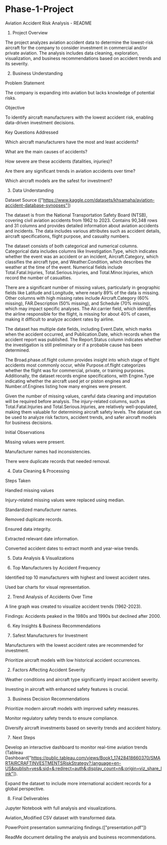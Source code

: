 # Phase-1-Project
Aviation Accident Risk Analysis - README

1. Project Overview

The project analyzes aviation accident data to determine the lowest-risk aircraft for the company to consider investment in commercial and/or private aviation. The analysis includes data cleaning, exploration, visualization, and business recommendations based on accident trends and its severity.

2. Business Understanding

Problem Statement

The company is expanding into aviation but lacks knowledge of potential risks. 

Objective

To identify aircraft manufacturers with the lowest accident risk, enabling data-driven investment decisions.

Key Questions Addressed

Which aircraft manufacturers have the most and least accidents?

What are the main causes of accidents?

How severe are these accidents (fatalities, injuries)?

Are there any significant trends in aviation accidents over time?

Which aircraft models are the safest for investment?

3. Data Understanding

Dataset Source (["https://www.kaggle.com/datasets/khsamaha/aviation-accident-database-synopses"])

The dataset is from the National Transportation Safety Board (NTSB), covering civil aviation accidents from 1962 to 2023. Contains 90,348 rows and 31 columns and provides detailed information about aviation accidents and incidents. The data includes various attributes such as accident details, aircraft specifications, flight purpose, and casualty numbers.

The dataset consists of both categorical and numerical columns. Categorical data includes columns like Investigation.Type, which indicates whether the event was an accident or an incident, Aircraft.Category, which classifies the aircraft type, and Weather.Condition, which describes the weather at the time of the event. Numerical fields include Total.Fatal.Injuries, Total.Serious.Injuries, and Total.Minor.Injuries, which record the number of casualties.

There are a significant number of missing values, particularly in geographic fields like Latitude and Longitude, where nearly 89% of the data is missing. Other columns with high missing rates include Aircraft.Category (60% missing), FAR.Description (50% missing), and Schedule (70% missing), which may impact specific analyses. The Air.carrier field, which identifies the airline responsible for the flight, is missing for about 40% of cases, making it difficult to analyze accident rates by airline.

The dataset has multiple date fields, including Event.Date, which marks when the accident occurred, and Publication.Date, which records when the accident report was published. The Report.Status column indicates whether the investigation is still preliminary or if a probable cause has been determined.

The Broad.phase.of.flight column provides insight into which stage of flight accidents most commonly occur, while Purpose.of.flight categorizes whether the flight was for commercial, private, or training purposes. Additionally, the dataset records engine specifications, with Engine.Type indicating whether the aircraft used jet or piston engines and Number.of.Engines listing how many engines were present.

Given the number of missing values, careful data cleaning and imputation will be required before analysis. The injury-related columns, such as Total.Fatal.Injuries and Total.Serious.Injuries, are relatively well-populated, making them valuable for determining aircraft safety levels. The dataset can be used to analyze risk factors, accident trends, and safer aircraft models for business decisions.

Initial Observations

Missing values were present.

Manufacturer names had inconsistencies.

There were duplicate records that needed removal.

4. Data Cleaning & Processing

Steps Taken

Handled missing values

Injury-related missing values were replaced using median.

Standardized manufacturer names.

Removed duplicate records.

Ensured data integrity.

Extracted relevant date information.

Converted accident dates to extract month and year-wise trends.

5. Data Analysis & Visualizations

1. Top Manufacturers by Accident Frequency

Identified top 10 manufacturers with highest and lowest accident rates.

Used bar charts for visual representation.

2. Trend Analysis of Accidents Over Time

A line graph was created to visualize accident trends (1962-2023).

Findings: Accidents peaked in the 1980s and 1990s but declined after 2000.

6. Key Insights & Business Recommendations

1. Safest Manufacturers for Investment

Manufacturers with the lowest accident rates are recommended for investment.

Prioritize aircraft models with low historical accident occurrences.

2. Factors Affecting Accident Severity

Weather conditions and aircraft type significantly impact accident severity.

Investing in aircraft with enhanced safety features is crucial.

3. Business Decision Recommendations

Prioritize modern aircraft models with improved safety measures.

Monitor regulatory safety trends to ensure compliance.

Diversify aircraft investments based on severity trends and accident history.

7. Next Steps

Develop an interactive dashboard to monitor real-time aviation trends (Tableau Dashboard["https://public.tableau.com/views/Book1_17428418660370/SMARTAIRCRAFTINVESTMENTSRiskStrategy?:language=en-US&publish=yes&:sid=&:redirect=auth&:display_count=n&:origin=viz_share_link"]).

Expand the dataset to include more international accident records for a global perspective.

8. Final Deliverables

Jupyter Notebook with full analysis and visualizations.

Aviation_Modified CSV dataset with transformed data.

PowerPoint presentation summarizing findings.(["presentation.pdf"])

ReadMe document detailing the analysis and business recommendations.